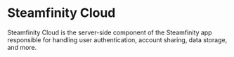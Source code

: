 # Steamfinity Cloud
Steamfinity Cloud is the server-side component of the Steamfinity app responsible for handling user authentication, account sharing, data storage, and more.
